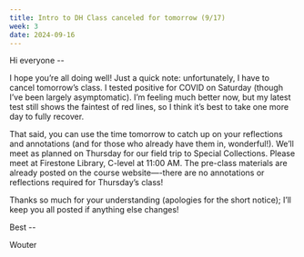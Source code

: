 ```yaml
---
title: Intro to DH Class canceled for tomorrow (9/17)
week: 3
date: 2024-09-16
---
```


Hi everyone --

I hope you’re all doing well! Just a quick note: unfortunately, I have to cancel tomorrow’s class. I tested positive for COVID on Saturday (though I’ve been largely asymptomatic). I’m feeling much better now, but my latest test still shows the faintest of red lines, so I think it’s best to take one more day to fully recover.

That said, you can use the time tomorrow to catch up on your reflections and annotations (and for those who already have them in, wonderful!). We’ll meet as planned on Thursday for our field trip to Special Collections. Please meet at Firestone Library, C-level at 11:00 AM. The pre-class materials are already posted on the course website—-there are no annotations or reflections required for Thursday’s class!

Thanks so much for your understanding (apologies for the short notice); I’ll keep you all posted if anything else changes!

Best --

Wouter